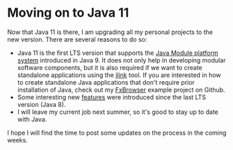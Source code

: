 # Moving on to Java 11

Now that Java 11 is there, I am upgrading all my personal projects to the new version. There are several reasons to do so:

 - Java 11 is the first LTS version that supports the [Java Module platform system](http://openjdk.java.net/projects/jigsaw/spec/) introduced in Java 9. It does not only help in developing modular software components, but it is also required if we want to create standalone applications using the [jlink](https://docs.oracle.com/en/java/javase/11/tools/jlink.html) tool. If you are interested in how to create standalone Java applications that don't require prior installation of Java, check out my [FxBrowser](https://github.com/xzel23/fxbrowser) example project on Github.
 - Some interesting new [features](https://dzone.com/articles/90-new-features-and-apis-in-jdk-11) were introduced since the last LTS version (Java 8).
- I will leave my current job next summer, so it's good to stay up to date with Java.

I hope I will find the time to post some updates on the process in the coming weeks.
